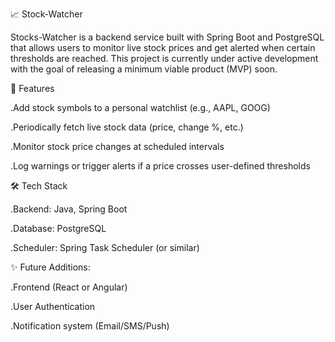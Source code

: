 📈 Stock-Watcher

Stocks-Watcher is a backend service built with Spring Boot and PostgreSQL that allows users to monitor live stock prices and get alerted when certain thresholds are reached. This project is currently under active development with the goal of releasing a minimum viable product (MVP) soon.

🚀 Features
 
  .Add stock symbols to a personal watchlist (e.g., AAPL, GOOG)

  .Periodically fetch live stock data (price, change %, etc.)

  .Monitor stock price changes at scheduled intervals

  .Log warnings or trigger alerts if a price crosses user-defined thresholds

🛠️ Tech Stack
 
  .Backend: Java, Spring Boot

  .Database: PostgreSQL

  .Scheduler: Spring Task Scheduler (or similar)

✨ Future Additions:

  .Frontend (React or Angular)

  .User Authentication

  .Notification system (Email/SMS/Push)
